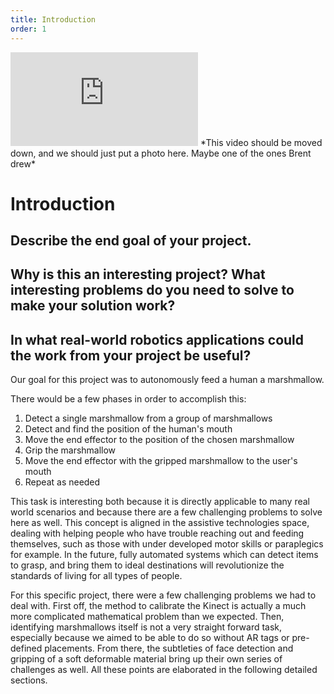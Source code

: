 ```yaml
---
title: Introduction
order: 1
---
```


<iframe class="video" src="https://www.youtube.com/embed/7qmvjB_mxrE" frameborder="0" gesture="media" allow="encrypted-media" allowfullscreen></iframe>
*This video should be moved down, and we should just put a photo here. Maybe one of the ones Brent drew*

# Introduction

## Describe the end goal of your project.
## Why is this an interesting project? What interesting problems do you need to solve to make your solution work?
## In what real-world robotics applications could the work from your project be useful?

Our goal for this project was to autonomously feed a human a marshmallow. 

There would be a few phases in order to accomplish this:
1. Detect a single marshmallow from a group of marshmallows
2. Detect and find the position of the human's mouth
3. Move the end effector to the position of the chosen marshmallow
4. Grip the marshmallow
5. Move the end effector with the gripped marshmallow to the user's mouth
6. Repeat as needed

This task is interesting both because it is directly applicable to many real world scenarios and because there are a few challenging problems to solve here as well.
This concept is aligned in the assistive technologies space, dealing with helping people who have trouble reaching out and feeding themselves, such as those with under developed motor skills or paraplegics for example.
In the future, fully automated systems which can detect items to grasp, and bring them to ideal destinations will revolutionize the standards of living for all types of people.

For this specific project, there were a few challenging problems we had to deal with.
First off, the method to calibrate the Kinect is actually a much more complicated mathematical problem than we expected.
Then, identifying marshmallows itself is not a very straight forward task, especially because we aimed to be able to do so without AR tags or pre-defined placements.
From there, the subtleties of face detection and gripping of a soft deformable material bring up their own series of challenges as well.
All these points are elaborated in the following detailed sections.
